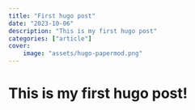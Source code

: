 ```yaml
---
title: "First hugo post"
date: "2023-10-06"
description: "This is my first hugo post"
categories: ["article"]
cover:
    image: "assets/hugo-papermod.png"
---
```

# This is my first hugo post!